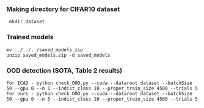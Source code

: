 ### Making directory for CIFAR10 dataset
     mkdir dataset

### Trained models  
    mv ../../../saved_models.zip .
    unzip saved_models.zip -d saved_models

### OOD detection (SOTA, Table 2 results)

    For ICAD - python check_OOD.py --cuda --dataroot dataset --batchSize 50 --gpu 0 --n 1 --indist_class 10 --proper_train_size 4500 --trials 5
    For ours - python check_OOD.py --cuda --dataroot dataset --batchSize 50 --gpu 0 --n 5 --indist_class 10 --proper_train_size 4500 --trials 5
 
